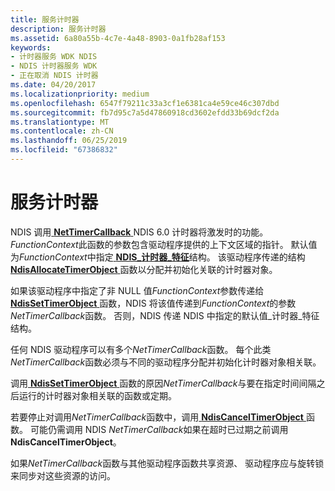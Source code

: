 ```yaml
---
title: 服务计时器
description: 服务计时器
ms.assetid: 6a80a55b-4c7e-4a48-8903-0a1fb28af153
keywords:
- 计时器服务 WDK NDIS
- NDIS 计时器服务 WDK
- 正在取消 NDIS 计时器
ms.date: 04/20/2017
ms.localizationpriority: medium
ms.openlocfilehash: 6547f79211c33a3cf1e6381ca4e59ce46c307dbd
ms.sourcegitcommit: fb7d95c7a5d47860918cd3602efdd33b69dcf2da
ms.translationtype: MT
ms.contentlocale: zh-CN
ms.lasthandoff: 06/25/2019
ms.locfileid: "67386832"
---
```

# <a name="servicing-timers"></a>服务计时器





NDIS 调用[ **NetTimerCallback** ](https://docs.microsoft.com/windows-hardware/drivers/ddi/content/ndis/nc-ndis-ndis_timer_function) NDIS 6.0 计时器将激发时的功能。 *FunctionContext*此函数的参数包含驱动程序提供的上下文区域的指针。 默认值为*FunctionContext*中指定[ **NDIS\_计时器\_特征**](https://docs.microsoft.com/windows-hardware/drivers/ddi/content/ndis/ns-ndis-_ndis_timer_characteristics)结构。 该驱动程序传递的结构[ **NdisAllocateTimerObject** ](https://docs.microsoft.com/windows-hardware/drivers/ddi/content/ndis/nf-ndis-ndisallocatetimerobject)函数以分配并初始化关联的计时器对象。

如果该驱动程序中指定了非 NULL 值*FunctionContext*参数传递给[ **NdisSetTimerObject** ](https://docs.microsoft.com/windows-hardware/drivers/ddi/content/ndis/nf-ndis-ndissettimerobject)函数，NDIS 将该值传递到*FunctionContext*的参数*NetTimerCallback*函数。 否则，NDIS 传递 NDIS 中指定的默认值\_计时器\_特征结构。

任何 NDIS 驱动程序可以有多个*NetTimerCallback*函数。 每个此类*NetTimerCallback*函数必须与不同的驱动程序分配并初始化计时器对象相关联。

调用[ **NdisSetTimerObject** ](https://docs.microsoft.com/windows-hardware/drivers/ddi/content/ndis/nf-ndis-ndissettimerobject)函数的原因*NetTimerCallback*与要在指定时间间隔之后运行的计时器对象相关联的函数或定期。

若要停止对调用*NetTimerCallback*函数中，调用[ **NdisCancelTimerObject** ](https://docs.microsoft.com/windows-hardware/drivers/ddi/content/ndis/nf-ndis-ndiscanceltimerobject)函数。 可能仍需调用 NDIS *NetTimerCallback*如果在超时已过期之前调用**NdisCancelTimerObject**。

如果*NetTimerCallback*函数与其他驱动程序函数共享资源、 驱动程序应与旋转锁来同步对这些资源的访问。

 

 





